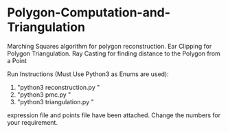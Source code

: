 # Polygon-Computation-and-Triangulation
Marching Squares algorithm for polygon reconstruction. Ear Clipping for Polygon Triangulation. Ray Casting for finding distance to the Polygon from a Point

Run Instructions (Must Use Python3 as Enums are used):

1. "python3 reconstruction.py <expressionfile>"
2. "python3 pmc.py <polygonfile> <pointsfile>"
2. "python3 triangulation.py <expressionfile>"

expression file and points file have been attached. Change the numbers for your requirement.
